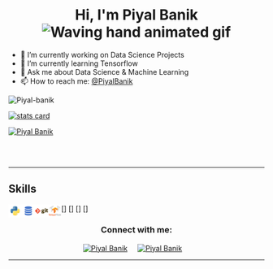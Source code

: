 <h1 align="center">Hi, I'm Piyal Banik <img src="https://raw.githubusercontent.com/nixin72/nixin72/master/wave.gif" alt="Waving hand animated gif" height="45" width="45" /></h1>


- 🔭 I’m currently working on Data Science Projects
- 🌱 I’m currently learning Tensorflow
- 💬 Ask me about Data Science & Machine Learning
- 📫 How to reach me: [@PiyalBanik](https://twitter.com/PiyalBanik)

<p align="left"> <img src="https://komarev.com/ghpvc/?username=Piyal-Banik&label=Profile%20views&color=0e75b6&style=flat" alt="Piyal-banik" /> </p>

<p>
	<a align= "center" href="https://github.com/Piyal-Banik">
  		<img alt= "stats card" height="200px" width="400" src="https://github-readme-stats.vercel.app/api?username=Piyal-Banik&theme=cobalt&show_icons=true&count_private=true" />
  	</a>
</p>

<p align="left"> <a href="https://twitter.com/PiyalBanik" target="blank"><img src="https://img.shields.io/twitter/follow/PiyalBanik?logo=twitter&style=for-the-badge" alt="Piyal Banik" /></a> </p>

<br><br>
<hr>

## Skills
[<img align="left" alt="SQL" width="26px" src="https://raw.githubusercontent.com/github/explore/80688e429a7d4ef2fca1e82350fe8e3517d3494d/topics/python/python.png" />]
[<img align="left" alt="SQL" width="26px" src="https://raw.githubusercontent.com/github/explore/80688e429a7d4ef2fca1e82350fe8e3517d3494d/topics/sql/sql.png" />]
[<img align="left" alt="Git" width="26px" src="https://raw.githubusercontent.com/github/explore/80688e429a7d4ef2fca1e82350fe8e3517d3494d/topics/git/git.png" />]
[<img align="left" alt="TensorFlow" width="26px" src="https://raw.githubusercontent.com/github/explore/80688e429a7d4ef2fca1e82350fe8e3517d3494d/topics/tensorflow/tensorflow.png" />]

<p>
	<h3 align="center">Connect with me:</h3>
	<p align="center">
	<a href="https://twitter.com/PiyalBanik" target="blank"><img align="center" src="https://img.icons8.com/cute-clipart/64/000000/twitter.png" alt="Piyal Banik" height="50" width="50" /></a> &nbsp;&nbsp;&nbsp;
	<a href="https://linkedin.com/in/piyalbanik" target="blank"><img align="center" src="https://img.icons8.com/cute-clipart/64/000000/linkedin.png" alt="Piyal Banik" height="50" width="50" /></a>&nbsp;&nbsp;&nbsp;&nbsp;
</p>

<hr>


